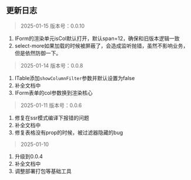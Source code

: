 ## 更新日志

> 2025-01-15 版本号：0.0.10
1. IForm的渲染单元isCol默认打开，默认span=12，确保和旧版本逻辑一致
2. select-more如果加载的时候被屏蔽了，会造成监听抛错，虽然不影响业务，但是依然防御一下。

> 2025-01-14 版本号：0.0.8
1. ITable添加`showColumnFilter`参数并默认设置为false
2. 补全文档中
3. IForm表单的col参数换到渲染核心

> 2025-01-11 版本号：0.0.6
1. 修复在ssr模式编译下报错的问题
2. 补全文档中
3. 修复表格没有prop的时候，被过滤器隐藏的bug

> 2025-01-10
1. 升级到0.0.4
2. 补全文档中
3. 调整部署打包等基础工具

